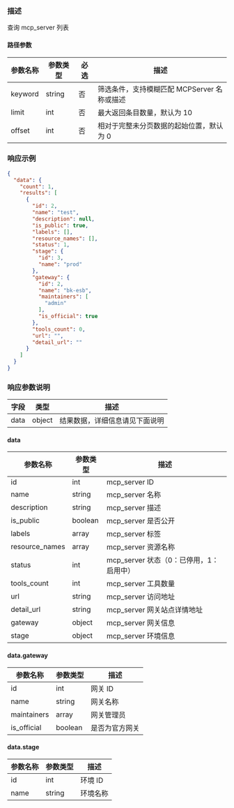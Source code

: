 ### 描述

查询 mcp_server 列表

#### 路径参数

| 参数名称 | 参数类型 | 必选 | 描述                           |
| -------- | -------- | ---- |------------------------------|
| keyword  | string   | 否   | 筛选条件，支持模糊匹配 MCPServer 名称或描述  |
| limit    | int      | 否   | 最大返回条目数量，默认为 10              |
| offset   | int      | 否   | 相对于完整未分页数据的起始位置，默认为 0        |


### 响应示例

```json
{
  "data": {
    "count": 1,
    "results": [
      {
        "id": 2,
        "name": "test",
        "description": null,
        "is_public": true,
        "labels": [],
        "resource_names": [],
        "status": 1,
        "stage": {
          "id": 3,
          "name": "prod"
        },
        "gateway": {
          "id": 2,
          "name": "bk-esb",
          "maintainers": [
            "admin"
          ],
          "is_official": true
        },
        "tools_count": 0,
        "url": "",
        "detail_url": ""
      }
    ]
  }
}
```

### 响应参数说明

| 字段    | 类型   | 描述                               |
| ------- | ------ | ---------------------------------- |
| data    | object | 结果数据，详细信息请见下面说明     |


#### data

| 参数名称           | 参数类型    | 描述                         |
|----------------|---------|----------------------------|
| id             | int     | mcp_server ID              |
| name           | string  | mcp_server 名称              |
| description    | string  | mcp_server 描述              |
| is_public      | boolean | mcp_server 是否公开            |
| labels         | array   | mcp_server 标签              |
| resource_names | array   | mcp_server 资源名称            |
| status         | int     | mcp_server 状态（0：已停用，1：启用中） |
| tools_count    | int     | mcp_server 工具数量            |
| url            | string  | mcp_server 访问地址            |
| detail_url     | string  | mcp_server 网关站点详情地址        |
| gateway        | object  | mcp_server 网关信息            |
| stage          | object  | mcp_server 环境信息            |


#### data.gateway

| 参数名称          | 参数类型    | 描述           |
|---------------|---------|--------------|
| id            | int     | 网关 ID        |
| name          | string  | 网关名称         |
| maintainers   | array   | 网关管理员        |
| is_official   | boolean | 是否为官方网关      |


#### data.stage

| 参数名称          | 参数类型    | 描述    |
|---------------|---------|-------|
| id            | int     | 环境 ID |
| name          | string  | 环境名称  |

